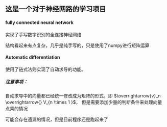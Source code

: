 ## 这是一个对于神经网路的学习项目

#### fully connected neural network

实现了手写数字识别的全连接神经网络

结构看起来有点复杂，几乎是纯手写的，只是使用了numpy进行矩阵运算

#### Automatic differentiation

使用了链式法则实现了自动求导的功能。

##### 注意事项：
自动求导中的向量都已经统一修改成为矩阵的形式，即 $\overrightarrow{v}_n \overrightarrow{} V_{n \times 1 }$， 但是需要添加少量的判断条件来处理向量点乘的情况

可能会存在遗漏的情况，但是目前程序还是跑起来了
